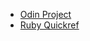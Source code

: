 - [Odin Project](https://www.theodinproject.com/)
- [Ruby Quickref](http://www.zenspider.com/ruby/quickref.html)
